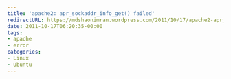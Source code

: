 ```yaml
---
title: 'apache2: apr_sockaddr_info_get() failed'
redirectURL: https://mdshaonimran.wordpress.com/2011/10/17/apache2-apr_sockaddr_info_get-failed/
date: 2011-10-17T06:20:35-00:00
tags:
- apache
- error
categories:
- Linux
- Ubuntu
---
```

